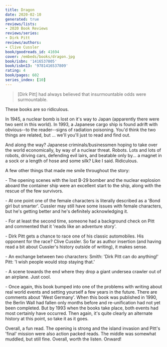 ```yaml
---
title: Dragon
date: 2020-02-10
generated: true
reviews/lists:
- 2020 Book Reviews
reviews/series:
- Dirk Pitt
reviews/authors:
- Clive Cussler
book/goodreads_id: 41694
cover: /embeds/books/dragon.jpg
book/isbn: '1416537805'
book/isbn13: '9781416537809'
rating: 4
book/pages: 602
series_index: [10]
---
```

> [Dirk Pitt] had always believed that insurmountable odds were surmountable.

These books are so ridiculous.  

<!--more-->

In 1945, a nuclear bomb is lost on it's way to Japan (apparently there were two sent in this world). In 1993, a Japanese cargo ship is found adrift with obvious--to the reader--signs of radiation poisoning. You'd think the two things are related, but ... we'll you'll just to read and find out.  

And along the way? Japanese criminals/businessmen hoping to take over the world economically, by way of a nuclear threat. Robots. Lots and lots of robots, driving cars, defending evil lairs, and beatable only by... a magnet in a sock or a length of hose and some silk? Like I said. Ridiculous.  

A few other things that made me smile throughout the story:  

\- The opening scenes with the lost B-29 bomber and the nuclear explosion aboard the container ship were an excellent start to the ship, along with the rescue of the few survivors.  

\- At one point one of the female characters is literally described as a 'Bond girl but smarter'. Cussler may still have some issues with female characters, but he's getting better and he's definitely acknowledging it.  

\- For at least the second time, someone had a background check on Pitt and commented that it 'reads like an adventure story'.  

\- Dirk Pitt gets a chance to race one of his classic automobiles. His opponent for the race? Clive Cussler. So far as author insertion (and having read a bit about Cussler's history outside of writing), it makes sense.  

\- An exchange between two characters: Smith: 'Dirk Pitt can do anything!' Pitt: 'I wish people would stop staying that.'  

\- A scene towards the end where they drop a giant undersea crawler out of an airplane. Just cool.  

\- Once again, this book bumped into one of the problems with writing about real world events and setting yourself a few years in the future. There are comments about 'West Germany'. When this book was published in 1990, the Berlin Wall had fallen only months before and re-unification had not yet been completed. But by 1993 when the books take place, both events had most certainly have occurred. Then again, it's quite clearly an alternate history at this point, so take it as it goes.  

Overall, a fun read. The opening is strong and the island invasion and Pitt's 'final' mission were also action packed reads. The middle was somewhat muddled, but still fine. Overall, worth the listen. Onward!